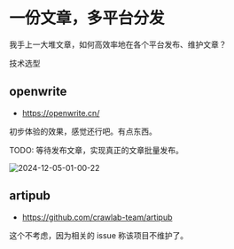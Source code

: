 # 一份文章，多平台分发

我手上一大堆文章，如何高效率地在各个平台发布、维护文章？

技术选型

## openwrite

- https://openwrite.cn/

初步体验的效果，感觉还行吧。有点东西。

TODO: 等待发布文章，实现真正的文章批量发布。

![2024-12-05-01-00-22](https://cdn.jsdelivr.net/gh/ruan-cat/img-store/img/2024-12-05-01-00-22.png)

## artipub

- https://github.com/crawlab-team/artipub

这个不考虑，因为相关的 issue 称该项目不维护了。
